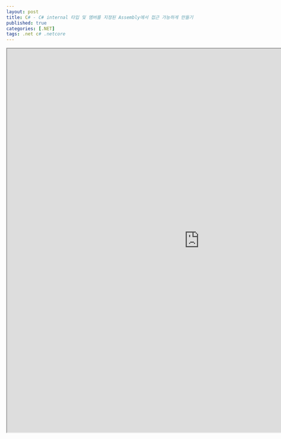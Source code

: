 ```yaml
---
layout: post
title: C# - C# internal 타입 및 멤버를 지정된 Assembly에서 접근 가능하게 만들기
published: true
categories: [.NET]
tags: .net c# .netcore
---  
```

<iframe width="1024" height="1024" src="https://docs.google.com/document/d/e/2PACX-1vQRmqMZxSZ8n_9Kh3X-_-EMdz8hwhBQhofRXhRDTtvIpLrxCAcFxP4fPdFc22lm-LPeyNgD9pMdqJ5c/pub?embedded=true"></iframe>    
   